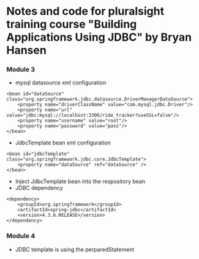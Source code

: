 # Notes and code for pluralsight training course "Building Applications Using JDBC" by Bryan Hansen

### Module 3
* mysql datasource xml configuration
```
<bean id="dataSource" class="org.springframework.jdbc.datasource.DriverManagerDataSource">
	<property name="driverClassName" value="com.mysql.jdbc.Driver"/>
	<property name="url" value="jdbc:mysql://localhost:3306/ride_tracker?useSSL=false"/>
	<property name="username" value="root"/>
	<property name="password" value="pass"/>
</bean>
```
* JdbcTemplate bean xml configuration
```
<bean id="jdbcTemplate" class="org.springframework.jdbc.core.JdbcTemplate">
	<property name="dataSource" ref="dataSource" />
</bean>
```
* Inject JdbcTemplate bean into the respository bean
* JDBC dependency
```
<dependency>
	<groupId>org.springframework</groupId>
	<artifactId>spring-jdbc</artifactId>
	<version>4.3.6.RELEASE</version>
</dependency>
```
### Module 4
* JDBC template is using the perparedStatement
